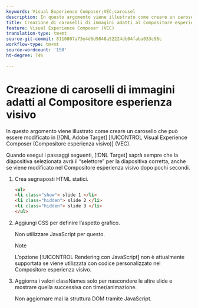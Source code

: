 ```yaml
---
keywords: Visual Experience Composer;VEC;carousel
description: In questo argomento viene illustrato come creare un carosello che può essere modificato in  Adobe Target Visual Experience Composer (VEC).
title: Creazione di caroselli di immagini adatti al Compositore esperienza visivo
feature: Visual Experience Composer (VEC)
translation-type: tm+mt
source-git-commit: 8110807a73e4d6d9848a52224db04faba033c98c
workflow-type: tm+mt
source-wordcount: '150'
ht-degree: 74%

---
```



# Creazione di caroselli di immagini adatti al Compositore esperienza visivo

In questo argomento viene illustrato come creare un carosello che può essere modificato in [!DNL Adobe Target] [!UICONTROL Visual Experience Composer (Compositore esperienza visivo)] (VEC).

Quando esegui i passaggi seguenti, [!DNL Target] saprà sempre che la diapositiva selezionata avrà il “selettore” per la diapositiva corretta, anche se viene modificato nel Compositore esperienza visivo dopo pochi secondi.

1. Crea segnaposti HTML statici.

   ```html
   <ul>
   <li class="show"> slide 1 </li>
   <li class="hidden"> slide 2 </li>
   <li class="hidden"> slide 3 </li>
   </ul>
   ```

1. Aggiungi CSS per definire l’aspetto grafico.

   Non utilizzare JavaScript per questo.

   >[!NOTE]
   >
   >L’opzione [!UICONTROL Rendering con JavaScript] non è attualmente supportata se viene utilizzata con codice personalizzato nel Compositore esperienza visivo.

1. Aggiorna i valori classNames solo per nascondere le altre slide e mostrare quella successiva con timer/animazione.

   Non aggiornare mai la struttura DOM tramite JavaScript.